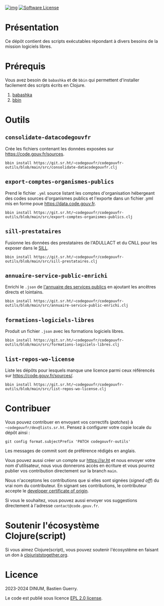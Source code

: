 [![img](https://img.shields.io/badge/code.gouv.fr-contributif-blue.svg)](https://code.gouv.fr/documentation/#/publier)
[![Software License](https://img.shields.io/badge/Licence-EPL%2C%20Licence%20Ouverte-orange.svg)](https://git.sr.ht/~codegouvfr/codegouvfr-outils/tree/main/item/LICENSE.txt)

# Présentation

Ce dépôt contient des scripts exécutables répondant à divers besoins
de la mission logiciels libres.

# Prérequis

Vous avez besoin de `babashka` et de `bbin` qui permettent d'installer
facilement des scripts écrits en Clojure.

1. [babashka](https://github.com/babashka/babashka#installation)
2. [bbin](https://github.com/babashka/bbin#installation)

# Outils

## `consolidate-datacodegouvfr`

Crée les fichiers contenant les données exposées sur <https://code.gouv.fr/sources>.

`bbin install https://git.sr.ht/~codegouvfr/codegouvfr-outils/blob/main/src/consolidate-datacodegouvfr.clj`

## `export-comptes-organismes-publics`

Prend le fichier `.yml` source listant les comptes d'organisation hébergeant des codes sources d'organismes publics et l'exporte dans un fichier .yml mis en forme poue https://data.code.gouv.fr.

`bbin install https://git.sr.ht/~codegouvfr/codegouvfr-outils/blob/main/src/export-comptes-organismes-publics.clj`

## `sill-prestataires`

Fusionne les données des prestataires de l'ADULLACT et du CNLL pour les exposer dans le [SILL](https://code.gouv.fr/sill/).

`bbin install https://git.sr.ht/~codegouvfr/codegouvfr-outils/blob/main/src/sill-prestataires.clj`

## `annuaire-service-public-enrichi`

Enrichi le `.json` de [l'annuaire des services publics](https://lannuaire.service-public.fr/) en ajoutant les ancêtres directs et lointains.

`bbin install https://git.sr.ht/~codegouvfr/codegouvfr-outils/blob/main/src/annuaire-service-public-enrichi.clj`

## `formations-logiciels-libres`

Produit un fichier `.json` avec les formations logiciels libres.

`bbin install https://git.sr.ht/~codegouvfr/codegouvfr-outils/blob/main/src/formations-logiciels-libres.clj`

## `list-repos-wo-license`

Liste les dépôts pour lesquels manque une licence parmi ceux référencés sur https://code.gouv.fr/sources/.

`bbin install https://git.sr.ht/~codegouvfr/codegouvfr-outils/blob/main/src/list-repos-wo-license.clj`

# Contribuer

Vous pouvez contribuer en envoyant vos correctifs (*patches*) à `~codegouvfr/dev@lists.sr.ht`.  Pensez à configurer votre copie locale du dépôt ainsi :

    git config format.subjectPrefix 'PATCH codegouvfr-outils'

Les messages de commit sont de préférence rédigés en anglais.

Vous pouvez aussi créer un compte sur <https://sr.ht> et nous envoyer votre nom d'utilisateur, nous vous donnerons accès en écriture et vous pourrez publier vos contribution directement sur la branch `main`.

Nous n'acceptons les contributions que si elles sont signées (*signed off*) du vrai nom du contributeur.  En signant ses contributions, le contributeur accepte le [developer certificate of origin](https://developercertificate.org).

Si vous le souhaitez, vous pouvez aussi envoyer vos suggestions directement à l'adresse `contact@code.gouv.fr`.

# Soutenir l'écosystème Clojure(script)

Si vous aimez Clojure(script), vous pouvez soutenir l'écosystème en faisant un don à [clojuriststogether.org](https://www.clojuriststogether.org).

# Licence

2023-2024 DINUM, Bastien Guerry.

Le code est publié sous licence [EPL 2.0 license](LICENSES/LICENSE.EPL-2.0.txt).
